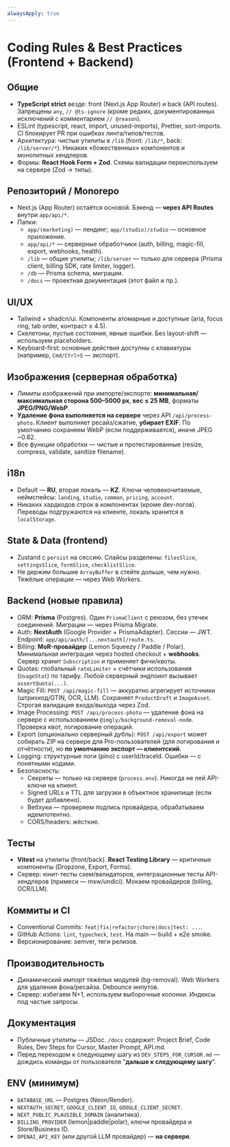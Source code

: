 ```yaml
---
alwaysApply: true
---
```


# Coding Rules & Best Practices (Frontend + Backend)

## Общие

- **TypeScript strict** везде: front (Next.js App Router) и back (API routes). Запрещены `any`, `// @ts-ignore` (кроме редких, документированных исключений с комментарием `// @reason`).
- ESLint (typescript, react, import, unused-imports), Prettier, sort-imports. CI блокирует PR при ошибках линта/типов/тестов.
- Архитектура: чистые утилиты в `/lib` (front: `/lib/*`, back: `/lib/server/*`). Никаких «божественных» компонентов и монолитных хендлеров.
- Формы: **React Hook Form + Zod**. Схемы валидации переиспользуем на сервере (Zod → типы).

## Репозиторий / Monorepo

- Next.js (App Router) остаётся основой. Бэкенд — **через API Routes** внутри `app/api/*`.
- Папки:
  - `app/(marketing)` — лендинг; `app/(studio)/studio` — основное приложение.
  - `app/api/*` — серверные обработчики (auth, billing, magic-fill, export, webhooks, health).
  - `/lib` — общие утилиты; `/lib/server` — только для сервера (Prisma client, billing SDK, rate limiter, logger).
  - `/db` — Prisma schema, миграции.
  - `/docs` — проектная документация (этот файл и пр.).

## UI/UX

- Tailwind + shadcn/ui. Компоненты атомарные и доступные (aria, focus ring, tab order, контраст ≥ 4.5).
- Скелетоны, пустые состояния, явные ошибки. Без layout-shift — используем placeholders.
- Keyboard-first: основные действия доступны с клавиатуры (например, `Cmd/Ctrl+S` — экспорт).

## Изображения (серверная обработка)

- Лимиты изображений при импорте/экспорте: **минимальная/максимальная сторона 500–5000 px**, **вес ≤ 25 MB**, форматы **JPEG/PNG/WebP**.
- **Удаление фона выполняется на сервере** через API `/api/process-photo`. Клиент выполняет ресайз/сжатие, **убирает EXIF**. По умолчанию сохраняем WebP (если поддерживается), иначе JPEG ~0.82.
- Все функции обработки — чистые и протестированные (resize, compress, validate, sanitize filename).

## i18n

- Default — **RU**, вторая локаль — **KZ**. Ключи человекочитаемые, неймспейсы: `landing`, `studio`, `common`, `pricing`, `account`.
- Никаких хардкодов строк в компонентах (кроме dev-логов). Переводы подгружаются на клиенте, локаль хранится в `localStorage`.

## State & Data (frontend)

- Zustand с `persist` на сессию. Слайсы разделены: `filesSlice`, `settingsSlice`, `formSlice`, `checklistSlice`.
- Не держим большие `ArrayBuffer` в стейте дольше, чем нужно. Тяжёлые операции — через Web Workers.

## Backend (новые правила)

- ORM: **Prisma** (Postgres). Один `PrismaClient` с реюзом, без утечек соединений. Миграции — через Prisma Migrate.
- Auth: **NextAuth** (Google Provider + PrismaAdapter). Сессии — JWT. Endpoint: `app/api/auth/[...nextauth]/route.ts`.
- Billing: **MoR-провайдер** (Lemon Squeezy / Paddle / Polar). Минимальная интеграция через hosted checkout + **webhooks**. Сервер хранит `Subscription` и применяет фичи/квоты.
- Quotas: глобальный `rateLimiter` + счётчики использования (`UsageStat`) по тарифу. Любой серверный эндпоинт вызывает `assertQuota(...)`.
- Magic Fill: `POST /api/magic-fill` — аккуратно агрегирует источники (штрихкод/GTIN, OCR, LLM). Сохраняет `ProductDraft` и `ImageAsset`. Строгая валидация входа/выхода через Zod.
- Image Processing: `POST /api/process-photo` — удаление фона на сервере с использованием `@imgly/background-removal-node`. Проверка квот, логирование операций.
- Export (опционально серверный дубль): `POST /api/export` может собирать ZIP на сервере для Pro-пользователей (для логирования и отчётности), но **по умолчанию экспорт — клиентский**.
- Logging: структурные логи (pino) с userId/traceId. Ошибки — с понятными кодами.
- Безопасность:
  - Секреты — только на сервере (`process.env`). Никогда не лей API-ключи на клиент.
  - Signed URLs и TTL для загрузки в объектное хранилище (если будет добавлено).
  - Вебхуки — проверяем подпись провайдера, обрабатываем идемпотентно.
  - CORS/headers: жёсткие.

## Тесты

- **Vitest** на утилиты (front/back). **React Testing Library** — критичные компоненты (Dropzone, Export, Forms).
- Сервер: юнит-тесты схем/валидаторов, интеграционные тесты API-хендлеров (примеси — msw/undici). Мокаем провайдеров (billing, OCR/LLM).

## Коммиты и CI

- Conventional Commits: `feat|fix|refactor|chore|docs|test: ...`.
- GitHub Actions: `lint`, `typecheck`, `test`. На main — build + e2e smoke.
- Версионирование: semver, теги релизов.

## Производительность

- Динамический импорт тяжёлых модулей (bg-removal). Web Workers для удаления фона/ресайза. Debounce инпутов.
- Сервер: избегаем N+1, используем выборочные колонки. Индексы под частые запросы.

## Документация

- Публичные утилиты — JSDoc. `/docs` содержит: Project Brief, Code Rules, Dev Steps for Cursor, Master Prompt, API.md.
- Перед переходом к следующему шагу из `DEV_STEPS_FOR_CURSOR.md` — дождись команды от пользователя "**дальше к следующему шагу**".

## ENV (минимум)

- `DATABASE_URL` — Postgres (Neon/Render).
- `NEXTAUTH_SECRET`, `GOOGLE_CLIENT_ID`, `GOOGLE_CLIENT_SECRET`.
- `NEXT_PUBLIC_PLAUSIBLE_DOMAIN` (аналитика).
- `BILLING_PROVIDER` (lemon|paddle|polar), ключи провайдера и Store/Business ID.
- `OPENAI_API_KEY` (или другой LLM провайдер) — **на сервере**.

